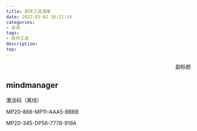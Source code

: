 ```yaml
---
title: 软件工具清单
date: 2022-01-02 16:21:14
categories:
- 杂项
tags:
- 软件工具
description:
top:
---
```


<p align="right">副标题</p> 



<!-- more -->

## mindmanager

激活码（离线）

MP20-888-MP11-AAA5-BBBB

MP20-345-DP56-7778-919A

